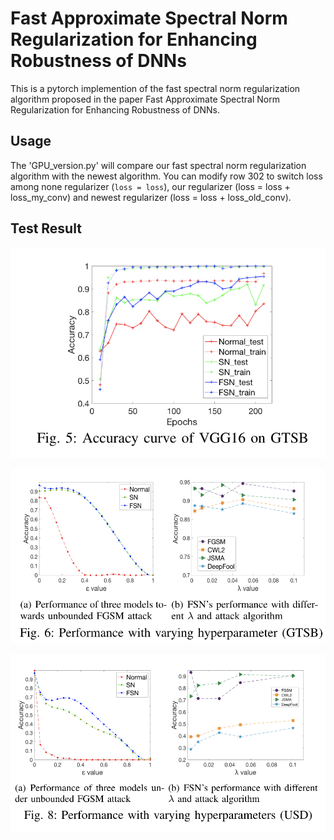 # Fast Approximate Spectral Norm Regularization for Enhancing Robustness of DNNs

This is a pytorch implemention of the fast spectral norm regularization algorithm proposed in the paper Fast Approximate Spectral Norm Regularization for Enhancing Robustness of DNNs.

## Usage

The 'GPU_version.py' will compare our fast spectral norm regularization algorithm with the newest algorithm. You can modify row 302 to switch loss among none regularizer (```loss = loss```), our regularizer (loss = loss + loss_my_conv) and newest regularizer (loss = loss + loss_old_conv).

## Test Result
![](https://github.com/Flocculus/Fast-Approximate-Spectral-Norm-Regularization-for-Enhancing-Robustness-of-DNNs/blob/master/Fig/F1.png)

![](https://github.com/Flocculus/Fast-Approximate-Spectral-Norm-Regularization-for-Enhancing-Robustness-of-DNNs/blob/master/Fig/F2.png)

![](https://github.com/Flocculus/Fast-Approximate-Spectral-Norm-Regularization-for-Enhancing-Robustness-of-DNNs/blob/master/Fig/F3.png)
